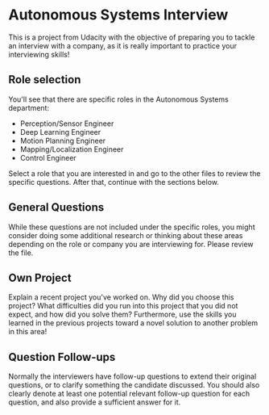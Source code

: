 # Autonomous Systems Interview 

This is a project from Udacity with the objective of preparing you to tackle an interview with a company, as it is really important to practice your interviewing skills! 

## Role selection

You'll see that there are specific roles in the Autonomous Systems department:

- Perception/Sensor Engineer
- Deep Learning Engineer	
- Motion Planning Engineer
- Mapping/Localization Engineer
- Control Engineer

Select a role that you are interested in and go to the other files to review the specific questions. After that, continue with the sections below.

## General Questions

While these questions are not included under the specific roles, you might consider doing some additional research or thinking about these areas depending on the role or company you are interviewing for. Please review the file.

## Own Project

Explain a recent project you've worked on. Why did you choose this project? What difficulties did you run into this project that you did not expect, and how did you solve them? Furthermore, use the skills you learned in the previous projects toward a novel solution to another problem in this area!

## Question Follow-ups

Normally the interviewers have follow-up questions to extend their original questions, or to clarify something the candidate discussed. You should also clearly denote at least one potential relevant follow-up question for each question, and also provide a sufficient answer for it.